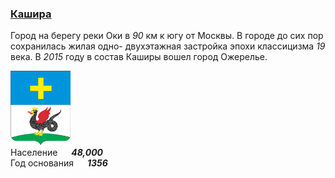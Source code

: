 <!--2021-11-01 00:45:33-->
### [Кашира]()
Город на берегу реки Оки в *90* км к югу от Москвы.
В городе до сих пор сохранилась жилая одно- двухэтажная застройка эпохи классицизма *19* века.
В *2015* году в состав Каширы вошел город Ожерелье.

<img src="./Kashira.png" width="96px"><br>
Население &emsp; ***48,000*** &emsp;<br>
Год&nbsp;основания &emsp; ***1356***